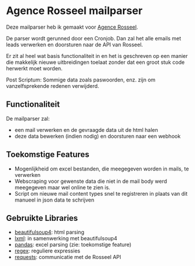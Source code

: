 # Agence Rosseel mailparser
Deze mailparser heb ik gemaakt voor [Agence Rosseel](https://www.rosseel.be).

De parser wordt gerunned door een Cronjob. Dan zal het alle emails met leads verwerken en doorsturen naar de API van Rosseel.

Er zit al heel wat basis functionaliteit in en het is geschreven op een manier die makkelijk nieuwe uitbreidingen toelaat zonder dat een groot stuk code herwerkt moet worden.

Post Scriptum: Sommige data zoals paswoorden, enz. zijn om vanzelfsprekende redenen verwijderd.

## Functionaliteit
De mailparser zal:
 - een mail verwerken en de gevraagde data uit de html halen
 - deze data bewerken (indien nodig) en doorsturen naar een webhook

## Toekomstige Features
 - Mogenlijkheid om excel bestanden, die meegegeven worden in mails, te verwerken
 - Webscraping voor gewenste data die niet in de mail body werd meegegeven maar wel online te zien is.
 - Script om nieuwe mail content types snel te registreren in plaats van dit manueel in json data te schrijven 


## Gebruikte Libraries
 - [beautifulsoup4](https://pypi.org/project/beautifulsoup4): html parsing
 - [lxml](https://pypi.org/project/lxml): in samenwerking met beautifulsoup4
 - [pandas](https://pypi.org/project/pandas): excel parsing (zie: toekomstige feature)
 - [regex](https://pypi.org/project/regex): reguliere expressies
 - [requests](https://pypi.org/project/requests): communicatie met de Rosseel API
